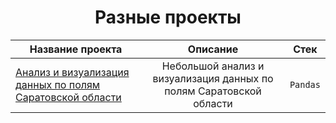 <h1 align="center">
  Разные проекты
</h1>







|Название проекта|Описание|Стек|
|-----|:-----:|:-----:|
|[Анализ и визуализация данных по полям Саратовской области](https://github.com/Fedor-Kirillow/Other_projects/tree/main/Sar_obl_visualization)|Небольшой анализ и визуализация данных по полям Саратовской области| `Pandas`|
